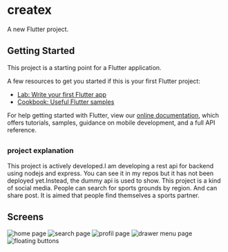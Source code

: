 # createx

A new Flutter project.

## Getting Started

This project is a starting point for a Flutter application.

A few resources to get you started if this is your first Flutter project:

- [Lab: Write your first Flutter app](https://flutter.dev/docs/get-started/codelab)
- [Cookbook: Useful Flutter samples](https://flutter.dev/docs/cookbook)

For help getting started with Flutter, view our
[online documentation](https://flutter.dev/docs), which offers tutorials,
samples, guidance on mobile development, and a full API reference.

## 
### project explanation

This project is actively developed.I am developing a rest api for backend using nodejs and express. You can see it in my repos but it has not been deployed yet.Instead, the dummy api is used to show.
This project is a kind of social media. People can search for sports grounds by region. And can share post. It is aimed that people find themselves a sports partner.

##

## Screens
![home page](https://github.com/halilyilmaaz/createx-flutter/blob/main/images/Screenshot_1622883778.png?raw=true)
![search page](https://github.com/halilyilmaaz/createx-flutter/blob/main/images/Screenshot_1622883785.png?raw=true)
![profil page](https://github.com/halilyilmaaz/createx-flutter/blob/main/images/Screenshot_1622883795.png?raw=true)
![drawer menu page](https://github.com/halilyilmaaz/createx-flutter/blob/main/images/Screenshot_1622883813.png?raw=true)
![floating buttons](https://github.com/halilyilmaaz/createx-flutter/blob/main/images/Screenshot_1622883803.png?raw=true)
